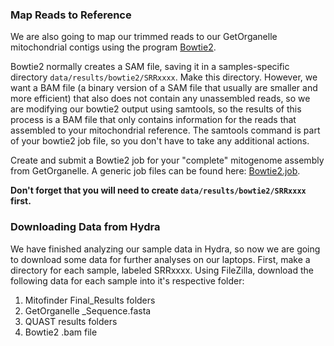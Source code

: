 ### Map Reads to Reference
We are also going to map our trimmed reads to our GetOrganelle mitochondrial contigs using the program [Bowtie2](https://github.com/BenLangmead/bowtie2). 

Bowtie2 normally creates a SAM file, saving it in a samples-specific directory `data/results/bowtie2/SRRxxxx`. Make this directory. However, we want a BAM file (a binary version of a SAM file that usually are smaller and more efficient) that also does not contain any unassembled reads, so we are modifying our bowtie2 output using samtools, so the results of this process is a BAM file that only contains information for the reads that assembled to your mitochondrial reference. The samtools command is part of your bowtie2 job file, so you don't have to take any additional actions.

Create and submit a Bowtie2 job for your "complete" mitogenome assembly from GetOrganelle. A generic job files can be found here: [Bowtie2.job](https://raw.githubusercontent.com/SmithsonianWorkshops/Genome_Skimming_Workshop_LAB_2024/main/job_files/bowtie2.job).

**Don't forget that you will need to create `data/results/bowtie2/SRRxxxx` first.**

### Downloading Data from Hydra
We have finished analyzing our sample data in Hydra, so now we are going to download some data for further analyses on our laptops. First, make a directory for each sample, labeled SRRxxxx.  Using FileZilla, download the following data for each sample into it's respective folder:
1.  Mitofinder Final_Results folders
2.  GetOrganelle _Sequence.fasta
3.  QUAST results folders
5.  Bowtie2 .bam file
